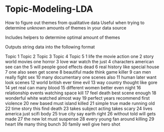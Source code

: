 # Topic-Modeling-LDA
How to figure out themes from qualitative data
Useful when trying to determine unknown amounts of themes in your data source

Includes helpers to determine optimal amount of themes


Outputs string data into the following format


Topic 1     Topic 2   Topic 3 Topic 4  Topic 5
1          life         the     movie  action      one
2         story       world    movies     one   horror
3          love         war     watch     the     just
4    characters    american       see     can      the
5          will      people      good effects     dead
6          real     history      like special    house
7           one        also      seen     get    scene
8     beautiful        made     think    game   killer
9           can         men    really   fight      sex
10         many documentary       one  scenes     also
11        human       later      want    look   scenes
12        world     british      ever    time     evil
13          way     country   thought    like     gore
14          yet        real       can    many    blood
15    different       women    better    even    night
16 relationship      events  watching   space     kill
17         feel       death      best   scene   enough
18    wonderful       white   watched  almost      way
19      perfect       years recommend   first violence
20          new       based      must  island   killed
21       simple        true      made running      old
22         time       story      this    find    death
23        takes     subject    acting   takes    scary
24        lives     america      just   scifi     body
25         true        city       say   earth    right
26      without        told      will    gets     made
27          the         new       lot    must suspense
28        every       young       fan  around  killing
29        heart        life      many   thing    bunch
30       family        well      give    hero     shot
